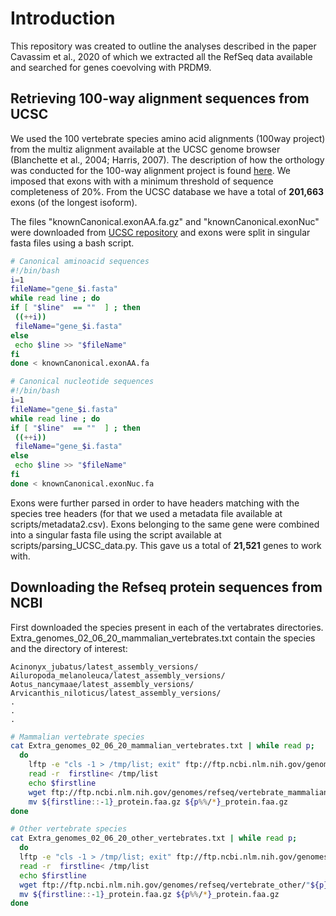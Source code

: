 Introduction
============

This repository was created to outline the analyses described in the paper Cavassim et al., 2020 of which we extracted all the RefSeq data available and searched for genes coevolving with PRDM9.

Retrieving 100-way alignment sequences from UCSC
-----------------------------
We used the 100 vertebrate species amino acid alignments (100way project) from the multiz alignment available at the UCSC genome browser (Blanchette et al., 2004; Harris, 2007). The description of how the orthology was conducted for the 100-way alignment project is found [here](http://genome.ucsc.edu/cgi-bin/hgTrackUi?db=hg19&g=cons100way).
We imposed that exons with with a minimum threshold of sequence completeness of 20%. From the UCSC database we have a total of **201,663** exons (of the longest isoform).

The files "knownCanonical.exonAA.fa.gz" and "knownCanonical.exonNuc" were downloaded from [UCSC repository](http://hgdownload.cse.ucsc.edu/goldenpath/hg19/multiz100way/alignments/) and exons were split in singular fasta files using a bash script.

``` bash
# Canonical aminoacid sequences
#!/bin/bash
i=1
fileName="gene_$i.fasta"
while read line ; do 
if [ "$line"  == ""  ] ; then
 ((++i))
 fileName="gene_$i.fasta"
else
 echo $line >> "$fileName"
fi
done < knownCanonical.exonAA.fa

# Canonical nucleotide sequences
#!/bin/bash
i=1
fileName="gene_$i.fasta"
while read line ; do 
if [ "$line"  == ""  ] ; then
 ((++i))
 fileName="gene_$i.fasta"
else
 echo $line >> "$fileName"
fi
done < knownCanonical.exonNuc.fa

``` 
Exons were further parsed in order to have headers matching with the species tree headers (for that we used a metadata file available at scripts/metadata2.csv). Exons belonging to the same gene were combined into a singular fasta file using the script available at scripts/parsing_UCSC_data.py. This gave us a total of **21,521** genes to work with.

Downloading the Refseq protein sequences from NCBI
-----------------------------
First downloaded the species present in each of the vertabrates directories.
Extra_genomes_02_06_20_mammalian_vertebrates.txt contain the species and the directory of interest:

```
Acinonyx_jubatus/latest_assembly_versions/
Ailuropoda_melanoleuca/latest_assembly_versions/
Aotus_nancymaae/latest_assembly_versions/
Arvicanthis_niloticus/latest_assembly_versions/
.
.
.
```

``` bash
# Mammalian vertebrate species
cat Extra_genomes_02_06_20_mammalian_vertebrates.txt | while read p;
  do   
    lftp -e "cls -1 > /tmp/list; exit" ftp://ftp.ncbi.nlm.nih.gov/genomes/refseq/vertebrate_mammalian/"${p}"
    read -r  firstline< /tmp/list
    echo $firstline
    wget ftp://ftp.ncbi.nlm.nih.gov/genomes/refseq/vertebrate_mammalian/"${p}""${firstline::-1}"/"${firstline::-1}_protein.faa.gz" 
    mv ${firstline::-1}_protein.faa.gz ${p%%/*}_protein.faa.gz
done

# Other vertebrate species
cat Extra_genomes_02_06_20_other_vertebrates.txt | while read p;
  do   
  lftp -e "cls -1 > /tmp/list; exit" ftp://ftp.ncbi.nlm.nih.gov/genomes/refseq/vertebrate_other/"${p}"
  read -r  firstline< /tmp/list
  echo $firstline
  wget ftp://ftp.ncbi.nlm.nih.gov/genomes/refseq/vertebrate_other/"${p}""${firstline::-1}"/"${firstline::-1}_protein.faa.gz"
  mv ${firstline::-1}_protein.faa.gz ${p%%/*}_protein.faa.gz  
done
```
